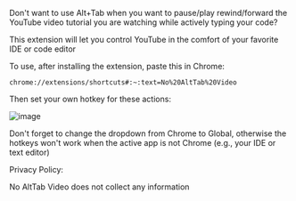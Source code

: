 Don't want to use Alt+Tab when you want to pause/play rewind/forward the YouTube video tutorial you are watching while actively typing your code?

This extension will let you control YouTube in the comfort of your favorite IDE or code editor

To use, after installing the extension, paste this in Chrome:

```
chrome://extensions/shortcuts#:~:text=No%20AltTab%20Video
```

Then set your own hotkey for these actions:

![image](https://github.com/ienablemuch/chrome-extension--no-switch-for-youtube/assets/51402350/bc28bf2b-fad6-4fa0-82ab-d2e3f04a1ddf)

Don't forget to change the dropdown from Chrome to Global, otherwise the hotkeys won't work when the active app is not Chrome (e.g., your IDE or text editor)


Privacy Policy:

No AltTab Video does not collect any information